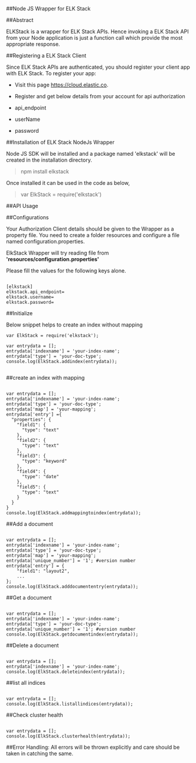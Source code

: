 ##Node JS Wrapper for ELK Stack

##Abstract

ELKStack is a wrapper for ELK Stack APIs. Hence invoking a ELK Stack API from your Node application is just a function call which provide the most appropriate response.

##Registering a ELK Stack Client

Since ELK Stack APIs are authenticated, you should register your client app with ELK Stack. To register your app:

  - Visit this page https://cloud.elastic.co.

  - Register and get below details from your account for api authorization

  - api_endpoint

  - userName

  - password

##Installation of ELK Stack NodeJs Wrapper

Node JS SDK will be installed and a package named 'elkstack' will be created in the installation directory.

>npm install elkstack

Once installed it can be used in the code as below,

>var ElkStack = require('elkstack')

##API Usage

##Configurations

Your Authorization Client details should be given to the Wrapper as a property file. You need to create a folder resources and configure a file named configuration.properties.


ElkStack Wrapper will try reading file from **'resources/configuration.properties'** 


Please fill the values for the following keys alone.

```

[elkstack]
elkstack.api_endpoint=
elkstack.username=
elkstack.password=                                  

```

##Initialize 

Below snippet helps to create an index without mapping

```
var ElkStack = require('elkstack');

var entrydata = [];
entrydata['indexname'] = 'your-index-name';
entrydata['type'] = 'your-doc-type';
console.log(ElkStack.addindex(entrydata));


```

##create an index with mapping

```

var entrydata = [];
entrydata['indexname'] = 'your-index-name';
entrydata['type'] = 'your-doc-type';
entrydata['map'] = 'your-mapping';
entrydata['entry'] ={
  "properties": {
    "field1": {
      "type": "text"
    },
    "field2": {
      "type": "text"
    },
    "field3": {
      "type": "keyword"
    },
    "field4": {
      "type": "date"
    },
    "field5": {
      "type": "text"
    }
  }
}
console.log(ElkStack.addmappingtoindex(entrydata));

```

##Add a document

```

var entrydata = [];
entrydata['indexname'] = 'your-index-name';
entrydata['type'] = 'your-doc-type';
entrydata['map'] = 'your-mapping';
entrydata['unique_number'] = '1'; #version number
entrydata['entry'] = {
    "field1": "layout2",
    ...
};
console.log(ElkStack.adddocumententry(entrydata));

```

##Get a document

```

var entrydata = [];
entrydata['indexname'] = 'your-index-name';
entrydata['type'] = 'your-doc-type';
entrydata['unique_number'] = '1'; #version number
console.log(ElkStack.getdocumentindex(entrydata));

```
##Delete a document

```

var entrydata = [];
entrydata['indexname'] = 'your-index-name';
console.log(ElkStack.deleteindex(entrydata));

```
##list all indices

```

var entrydata = [];
console.log(ElkStack.listallindices(entrydata));

```
##Check cluster health

```

var entrydata = [];
console.log(ElkStack.clusterhealth(entrydata));

```

##Error Handling:
All errors will be thrown explicitly and care should be taken in catching the same.
